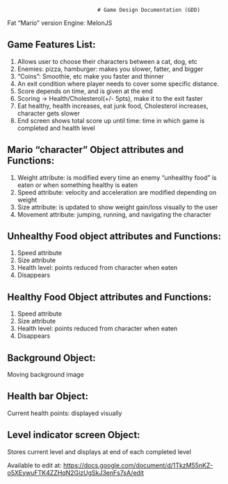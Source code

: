                                  # Game Design Documentation (GDD)

Fat “Mario” version
Engine: MelonJS

## Game Features List: 
1. Allows user to choose their characters between a cat, dog, etc
2. Enemies: pizza, hamburger: makes you slower, fatter, and bigger
3. “Coins”: Smoothie, etc make you faster and thinner
4. An exit condition where player needs to cover some specific distance.
5. Score depends on time, and is given at the end
6. Scoring -> Health/Cholesterol(+/- 5pts), make it to the exit faster
7. Eat healthy, health increases, eat junk food, Cholesterol increases, character gets slower  
8. End screen shows total score up until time: time in which game is completed and health level

## Mario “character” Object attributes and Functions: 

1. Weight attribute: is modified every time an enemy “unhealthy food” is eaten or when something healthy is eaten
2. Speed attribute: velocity and acceleration are modified depending on weight
3. Size attribute: is updated to show weight gain/loss visually to the user
4. Movement attribute: jumping, running, and navigating the character

## Unhealthy Food object attributes and Functions: 
1. Speed attribute
2. Size attribute
3. Health level: points reduced from character when eaten
4. Disappears 

## Healthy Food Object attributes and Functions: 
1. Speed attribute
2. Size attribute
3. Health level: points reduced from character when eaten
4. Disappears 

## Background Object: 
Moving background image

## Health bar Object: 
Current health points: displayed visually 

## Level indicator screen Object: 
Stores current level and displays at end of each completed level


Available to edit at: https://docs.google.com/document/d/1TkzM55nKZ-o5XEywuFTK4ZZHqN2GizUgSkJ3enFs7sA/edit
